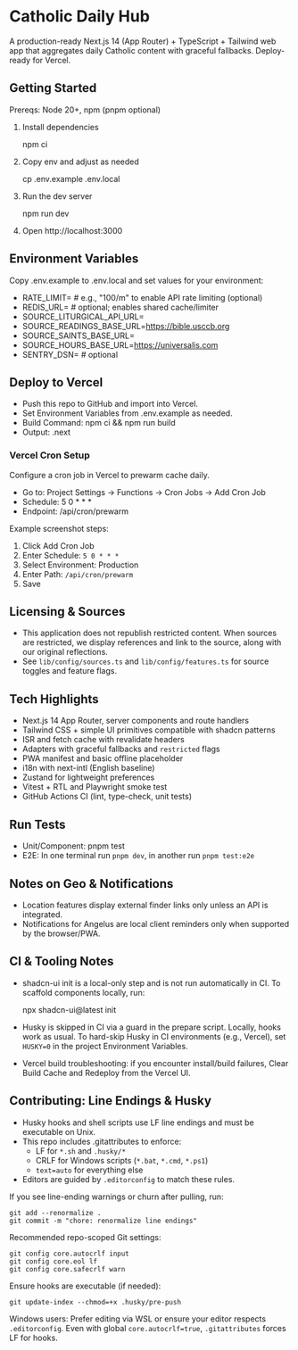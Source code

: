 # Catholic Daily Hub

A production-ready Next.js 14 (App Router) + TypeScript + Tailwind web app that aggregates daily Catholic content with graceful fallbacks. Deploy-ready for Vercel.

## Getting Started

Prereqs: Node 20+, npm (pnpm optional)

1. Install dependencies

   npm ci

2. Copy env and adjust as needed

   cp .env.example .env.local

3. Run the dev server

   npm run dev

4. Open http://localhost:3000

## Environment Variables

Copy .env.example to .env.local and set values for your environment:

- RATE_LIMIT=          # e.g., "100/m" to enable API rate limiting (optional)
- REDIS_URL=           # optional; enables shared cache/limiter
- SOURCE_LITURGICAL_API_URL=
- SOURCE_READINGS_BASE_URL=https://bible.usccb.org
- SOURCE_SAINTS_BASE_URL=
- SOURCE_HOURS_BASE_URL=https://universalis.com
- SENTRY_DSN=          # optional

## Deploy to Vercel

- Push this repo to GitHub and import into Vercel.
- Set Environment Variables from .env.example as needed.
- Build Command: npm ci && npm run build
- Output: .next

### Vercel Cron Setup

Configure a cron job in Vercel to prewarm cache daily.

- Go to: Project Settings → Functions → Cron Jobs → Add Cron Job
- Schedule: 5 0 * * *
- Endpoint: /api/cron/prewarm

Example screenshot steps:
1. Click Add Cron Job
2. Enter Schedule: `5 0 * * *`
3. Select Environment: Production
4. Enter Path: `/api/cron/prewarm`
5. Save

## Licensing & Sources

- This application does not republish restricted content. When sources are restricted, we display references and link to the source, along with our original reflections.
- See `lib/config/sources.ts` and `lib/config/features.ts` for source toggles and feature flags.

## Tech Highlights

- Next.js 14 App Router, server components and route handlers
- Tailwind CSS + simple UI primitives compatible with shadcn patterns
- ISR and fetch cache with revalidate headers
- Adapters with graceful fallbacks and `restricted` flags
- PWA manifest and basic offline placeholder
- i18n with next-intl (English baseline)
- Zustand for lightweight preferences
- Vitest + RTL and Playwright smoke test
- GitHub Actions CI (lint, type-check, unit tests)

## Run Tests

- Unit/Component: pnpm test
- E2E: In one terminal run `pnpm dev`, in another run `pnpm test:e2e`

## Notes on Geo & Notifications

- Location features display external finder links only unless an API is integrated.
- Notifications for Angelus are local client reminders only when supported by the browser/PWA.


## CI & Tooling Notes

- shadcn-ui init is a local-only step and is not run automatically in CI. To scaffold components locally, run:

  npx shadcn-ui@latest init

- Husky is skipped in CI via a guard in the prepare script. Locally, hooks work as usual. To hard-skip Husky in CI environments (e.g., Vercel), set `HUSKY=0` in the project Environment Variables.
- Vercel build troubleshooting: if you encounter install/build failures, Clear Build Cache and Redeploy from the Vercel UI.


## Contributing: Line Endings & Husky

- Husky hooks and shell scripts use LF line endings and must be executable on Unix.
- This repo includes .gitattributes to enforce:
  - LF for `*.sh` and `.husky/*`
  - CRLF for Windows scripts (`*.bat`, `*.cmd`, `*.ps1`)
  - `text=auto` for everything else
- Editors are guided by `.editorconfig` to match these rules.

If you see line-ending warnings or churn after pulling, run:

```
git add --renormalize .
git commit -m "chore: renormalize line endings"
```

Recommended repo-scoped Git settings:

```
git config core.autocrlf input
git config core.eol lf
git config core.safecrlf warn
```

Ensure hooks are executable (if needed):

```
git update-index --chmod=+x .husky/pre-push
```

Windows users: Prefer editing via WSL or ensure your editor respects `.editorconfig`. Even with global `core.autocrlf=true`, `.gitattributes` forces LF for hooks.
